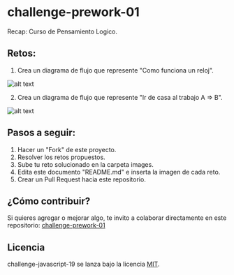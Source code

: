 # challenge-prework-01
Recap: Curso de Pensamiento Logico.

## Retos:

1. Crea un diagrama de flujo que represente "Como funciona un reloj".

![alt text](https://github.com/l33pif/challenge-prework-01/blob/master/Images/Reloj.jpg)

2. Crea un diagrama de flujo que represente "Ir de casa al trabajo A => B".

![alt text](https://github.com/l33pif/challenge-prework-01/blob/master/Images/trabajo.jpg)

## Pasos a seguir:

1. Hacer un "Fork" de este proyecto.
2. Resolver los retos propuestos.
3. Sube tu reto solucionado en la carpeta images.
4. Edita este documento "README.md" e inserta la imagen de cada reto.
4. Crear un Pull Request hacia este repositorio.

## ¿Cómo contribuir?

Si quieres agregar o mejorar algo, te invito a colaborar directamente en este repositorio: [challenge-prework-01](https://github.com/platzimaster/challenge-prework-01/)

## Licencia

challenge-javascript-19 se lanza bajo la licencia [MIT](https://opensource.org/licenses/MIT).
